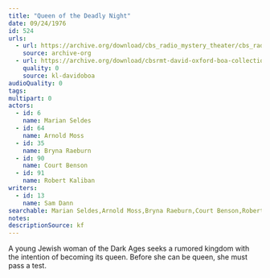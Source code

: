 ```yaml
---
title: "Queen of the Deadly Night"
date: 09/24/1976
id: 524
urls: 
  - url: https://archive.org/download/cbs_radio_mystery_theater/cbs_radio_mystery_theater-0501-0550.zip/cbs_radio_mystery_theater-0501-0550%2Fcbsrmt_0524_queen_of_the_deadly_night.mp3
    source: archive-org
  - url: https://archive.org/download/cbsrmt-david-oxford-boa-collection/CBSRMT-760924-0524-repeated-761222-Queen-of-the-Deadly-Night-(128-44)_KIRO-{BoA}.mp3
    quality: 0
    source: kl-davidoboa
audioQuality: 0
tags: 
multipart: 0
actors:  
  - id: 6
    name: Marian Seldes  
  - id: 64
    name: Arnold Moss  
  - id: 35
    name: Bryna Raeburn  
  - id: 90
    name: Court Benson  
  - id: 91
    name: Robert Kaliban
writers:  
  - id: 13
    name: Sam Dann
searchable: Marian Seldes,Arnold Moss,Bryna Raeburn,Court Benson,Robert Kaliban Sam Dann
notes: 
descriptionSource: kf
---
```

A young Jewish woman of the Dark Ages seeks a rumored kingdom with the intention of becoming its queen. Before she can be queen, she must pass a test.
